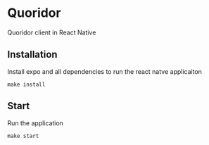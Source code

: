 # Quoridor

Quoridor client in React Native

## Installation

Install expo and all dependencies to run the react natve applicaiton

```
make install
```

## Start

Run the application

```
make start
```
